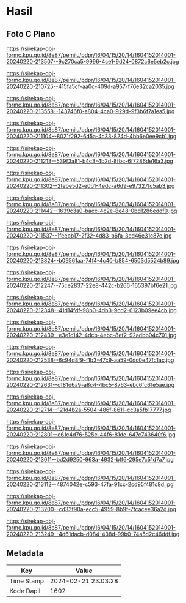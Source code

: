 # Hasil

## Foto C Plano

https://sirekap-obj-formc.kpu.go.id/8e87/pemilu/pdpr/16/04/15/20/14/1604152014001-20240220-213507--9c270ca5-9996-4ce1-9d24-0872c6e5eb2c.jpg

https://sirekap-obj-formc.kpu.go.id/8e87/pemilu/pdpr/16/04/15/20/14/1604152014001-20240220-210725--415fa5cf-aa0c-409d-a957-f76e32ca2035.jpg

https://sirekap-obj-formc.kpu.go.id/8e87/pemilu/pdpr/16/04/15/20/14/1604152014001-20240220-213558--143746f0-a804-4ca0-929d-9f3b6f7a1ea5.jpg

https://sirekap-obj-formc.kpu.go.id/8e87/pemilu/pdpr/16/04/15/20/14/1604152014001-20240220-211104--8021f292-6d5a-4c33-824d-4bb6e0ee9cb1.jpg

https://sirekap-obj-formc.kpu.go.id/8e87/pemilu/pdpr/16/04/15/20/14/1604152014001-20240220-211213--539f3a81-b4c3-4b2d-8fbc-6f7286de16a3.jpg

https://sirekap-obj-formc.kpu.go.id/8e87/pemilu/pdpr/16/04/15/20/14/1604152014001-20240220-211302--2febe5d2-e0b1-4edc-a6d9-e97327fc5ab3.jpg

https://sirekap-obj-formc.kpu.go.id/8e87/pemilu/pdpr/16/04/15/20/14/1604152014001-20240220-211442--1639c3a0-bacc-4c2e-8e48-0bd1286eddf0.jpg

https://sirekap-obj-formc.kpu.go.id/8e87/pemilu/pdpr/16/04/15/20/14/1604152014001-20240220-211537--1feebb17-2f32-4d83-b6fa-3ed46e31c87e.jpg

https://sirekap-obj-formc.kpu.go.id/8e87/pemilu/pdpr/16/04/15/20/14/1604152014001-20240220-213824--b09561aa-74f4-4c40-b854-6503d5524b89.jpg

https://sirekap-obj-formc.kpu.go.id/8e87/pemilu/pdpr/16/04/15/20/14/1604152014001-20240220-212247--75ce2837-22e8-442c-b266-165397bf6e21.jpg

https://sirekap-obj-formc.kpu.go.id/8e87/pemilu/pdpr/16/04/15/20/14/1604152014001-20240220-212348--41d14fdf-98b0-4db3-9cd2-6123b09ee4cb.jpg

https://sirekap-obj-formc.kpu.go.id/8e87/pemilu/pdpr/16/04/15/20/14/1604152014001-20240220-212439--e3e1c142-4dcb-4ebc-8ef2-92adbb04c701.jpg

https://sirekap-obj-formc.kpu.go.id/8e87/pemilu/pdpr/16/04/15/20/14/1604152014001-20240220-212538--6c94d8f9-f1b3-47c9-aa59-0dc0e47fc1ac.jpg

https://sirekap-obj-formc.kpu.go.id/8e87/pemilu/pdpr/16/04/15/20/14/1604152014001-20240220-212631--df81d6a9-a8c4-4bc5-8763-ebc6fc61e5ae.jpg

https://sirekap-obj-formc.kpu.go.id/8e87/pemilu/pdpr/16/04/15/20/14/1604152014001-20240220-212714--121d4b2a-5504-486f-8611-cc3a5fb17777.jpg

https://sirekap-obj-formc.kpu.go.id/8e87/pemilu/pdpr/16/04/15/20/14/1604152014001-20240220-212801--e61c4d76-525e-44f6-81de-647c743640f6.jpg

https://sirekap-obj-formc.kpu.go.id/8e87/pemilu/pdpr/16/04/15/20/14/1604152014001-20240220-213011--bd2d9250-963a-4932-bff6-295e7c51d7a7.jpg

https://sirekap-obj-formc.kpu.go.id/8e87/pemilu/pdpr/16/04/15/20/14/1604152014001-20240220-213112--4874042e-c593-47fa-91cc-2cd95f481c8d.jpg

https://sirekap-obj-formc.kpu.go.id/8e87/pemilu/pdpr/16/04/15/20/14/1604152014001-20240220-213200--cd33f90a-ecc5-4959-8b9f-7fcacee36a2d.jpg

https://sirekap-obj-formc.kpu.go.id/8e87/pemilu/pdpr/16/04/15/20/14/1604152014001-20240220-213249--4d61dacb-d084-438d-99b0-74a5d2c46ddf.jpg


## Metadata

| Key        | Value               |
| ---------- | ------------------- |
| Time Stamp | 2024-02-21 23:03:28 |
| Kode Dapil | 1602                |



